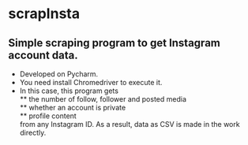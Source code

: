 # scrapInsta
## Simple scraping program to get Instagram account data.<br>
* Developed on Pycharm.<br>
* You need install Chromedriver to execute it.<br>
* In this case, this program gets<br>
  ** the number of follow, follower and posted media<br>
  ** whether an account is private<br>
  ** profile content<br>
from any Instagram ID. As a result, data as CSV is made in the work directly.
